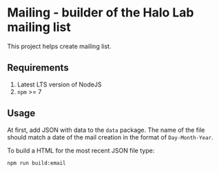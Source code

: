 # Mailing - builder of the Halo Lab mailing list

This project helps create mailing list.

## Requirements

1. Latest LTS version of NodeJS
2. `npm` >= 7

## Usage

At first, add JSON with data to the `data` package. The name of the file should match a date of the mail creation in the format of `Day-Month-Year`.

To build a HTML for the most recent JSON file type:

```sh
npm run build:email
```
